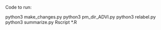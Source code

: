 Code to run:

python3 make_changes.py
python3 pm_dir_ADVI.py
python3 relabel.py
python3 summarize.py
Rscript *.R